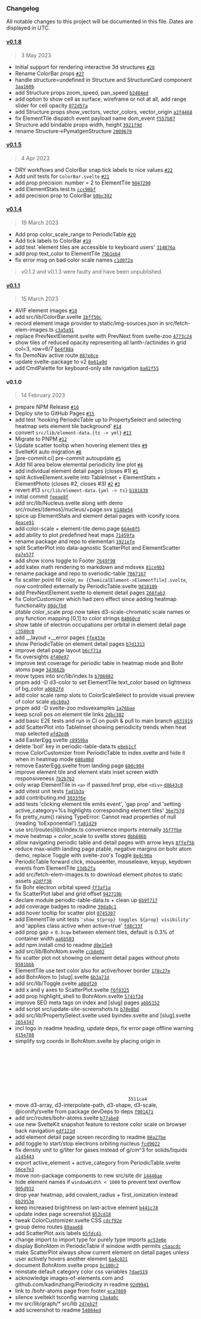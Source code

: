 ### Changelog

All notable changes to this project will be documented in this file. Dates are displayed in UTC.

<!-- auto-changelog-above -->

#### [v0.1.8](https://github.com/janosh/elementari/compare/v0.1.6...v0.1.8)

> 3 May 2023

- Initial support for rendering interactive 3d structures [`#28`](https://github.com/janosh/elementari/pull/28)
- Rename ColorBar props [`#27`](https://github.com/janosh/elementari/pull/27)
- handle structure=undefined in Structure and StructureCard component [`3aa160b`](https://github.com/janosh/elementari/commit/3aa160b84371a72413bf5d8484c787c362d428dc)
- add Structure props zoom_speed, pan_speed [`b2484ed`](https://github.com/janosh/elementari/commit/b2484eda368714f7a5ffb84d3e54002db423bdc1)
- add option to show cell as surface, wireframe or not at all, add range slider for cell opacity [`072d57a`](https://github.com/janosh/elementari/commit/072d57ab91b495eb8b68d1f1b04efa3468284dc8)
- add Structure props show_vectors, vector_colors, vector_origin [`a3f4468`](https://github.com/janosh/elementari/commit/a3f44687fe44b5fa518d6d37a2d1dc2e9eb2468a)
- fix ElementTile dispatch event payload name dom_event [`f557b07`](https://github.com/janosh/elementari/commit/f557b07c8c383908d49adc63c005c5cb469e35ec)
- Structure add bindable props width, height [`3921f9d`](https://github.com/janosh/elementari/commit/3921f9d067a9e1a840b6dcbca53c27d67b4c7434)
- rename Structure-&gt;PymatgenStructure [`2009670`](https://github.com/janosh/elementari/commit/20096707f131d46a25a30f662c852f9a942479b3)

#### [v0.1.5](https://github.com/janosh/elementari/compare/v0.1.4...v0.1.5)

> 4 Apr 2023

- DRY workflows and ColorBar snap tick labels to nice values [`#22`](https://github.com/janosh/elementari/pull/22)
- Add unit tests for `ColorBar.svelte` [`#21`](https://github.com/janosh/elementari/pull/21)
- add prop precision: number = 2 to ElementTile [`9847290`](https://github.com/janosh/elementari/commit/9847290ac1344efd30a8a987bf8934e77b7c02a8)
- add ElementStats.test.ts [`ccc98bf`](https://github.com/janosh/elementari/commit/ccc98bf5d54b80946c429f704c076857b3fff477)
- add precision prop to ColorBar [`b9bc392`](https://github.com/janosh/elementari/commit/b9bc39247dbb4522704e0f9a000a709a59f141a5)

#### [v0.1.4](https://github.com/janosh/elementari/compare/v0.1.1...v0.1.4)

> 19 March 2023

- Add prop color_scale_range to PeriodicTable [`#20`](https://github.com/janosh/elementari/pull/20)
- Add tick labels to ColorBar [`#19`](https://github.com/janosh/elementari/pull/19)
- add test 'element tiles are accessible to keyboard users' [`314876a`](https://github.com/janosh/elementari/commit/314876a3dfe3c4ccc3a245c88607169b7a18c7dd)
- add prop text_color to ElementTile [`79b1eb4`](https://github.com/janosh/elementari/commit/79b1eb4e1e856336b891d31950fda3b4ac66e528)
- fix error msg on bad color scale names [`c1d0f2a`](https://github.com/janosh/elementari/commit/c1d0f2ac61878d35e7a16754632dc279348f68e7)

> v0.1.2 and v0.1.3 were faulty and have been unpublished.

#### [v0.1.1](https://github.com/janosh/elementari/compare/v0.1.0...v0.1.1)

> 15 March 2023

- AVIF element images [`#18`](https://github.com/janosh/elementari/pull/18)
- add src/lib/ColorBar.svelte [`1bff50c`](https://github.com/janosh/elementari/commit/1bff50c440466be02d7e47581c1b3e3ad817cb16)
- record element image provider to static/img-sources.json in src/fetch-elem-images.ts [`c3a5a91`](https://github.com/janosh/elementari/commit/c3a5a91aa35144400ef127d01bbb2a2e87669a7c)
- replace PrevNextElement.svelte with PrevNext from svelte-zoo [`4773c24`](https://github.com/janosh/elementari/commit/4773c2465c18b00fca9be1d2a608a0faf80d6147)
- show tiles of reduced opacity representing all lanth-/actinides in grid col=3, row=6/7 [`be4f88a`](https://github.com/janosh/elementari/commit/be4f88a5932c1f4eb8de25adb2d4918bd52ad78d)
- fix DemoNav active route [`887e8ce`](https://github.com/janosh/elementari/commit/887e8ce4a81e43566d42303f38b933d86e4f968d)
- update svelte-package to v2 [`0e61a9d`](https://github.com/janosh/elementari/commit/0e61a9dce4332adb215df2b191b101f1b6f74135)
- add CmdPalette for keyboard-only site navigation [`8a82f55`](https://github.com/janosh/elementari/commit/8a82f55a6b05d31d831e0c3c5c49a6d7d7eb4d8c)

#### v0.1.0

> 14 February 2023

- prepare NPM Release [`#16`](https://github.com/janosh/elementari/pull/16)
- Deploy site to GitHub Pages [`#15`](https://github.com/janosh/elementari/pull/15)
- add test 'hooking PeriodicTable up to PropertySelect and selecting heatmap sets element tile background' [`#14`](https://github.com/janosh/elementari/pull/14)
- convert `src/lib/element-data.{ts -> yml}` [`#13`](https://github.com/janosh/elementari/pull/13)
- Migrate to PNPM [`#12`](https://github.com/janosh/elementari/pull/12)
- Update scatter tooltip when hovering element tiles [`#9`](https://github.com/janosh/elementari/pull/9)
- SvelteKit auto migration [`#8`](https://github.com/janosh/elementari/pull/8)
- [pre-commit.ci] pre-commit autoupdate [`#5`](https://github.com/janosh/elementari/pull/5)
- Add fill area below elemental periodicity line plot [`#4`](https://github.com/janosh/elementari/pull/4)
- add individual element detail pages (closes #1) [`#1`](https://github.com/janosh/elementari/issues/1)
- split ActiveElement.svelte into TableInset + ElementStats + ElementPhoto (closes #2, closes #3) [`#2`](https://github.com/janosh/elementari/issues/2) [`#3`](https://github.com/janosh/elementari/issues/3)
- revert #13 `src/lib/element-data.{yml -> ts}` [`b181839`](https://github.com/janosh/elementari/commit/b1818397184d72e8ee229165fba38a2cebc0ee59)
- initial commit [`feeae8f`](https://github.com/janosh/elementari/commit/feeae8f84678316b408a1bf4f3bfc269901a73b9)
- add src/lib/Nucleus.svelte along with demo src/routes/(demos)/nucleus/+page.svx [`b148e54`](https://github.com/janosh/elementari/commit/b148e54609da3e744da8f6a70c45783f85039fc5)
- spice up ElementStats and element detail pages with iconify icons [`4eace91`](https://github.com/janosh/elementari/commit/4eace919af8b49ec44b261892a3df5cc6cf3db2b)
- add color-scale + element-tile demo page [`664e8f5`](https://github.com/janosh/elementari/commit/664e8f5a89a353fa4c72fd8b16d9e091a63cbd56)
- add ability to plot predefined heat maps [`71459fa`](https://github.com/janosh/elementari/commit/71459fab6283acda6d11a552896d252aa4683fb0)
- rename package and repo to elementari [`1921efe`](https://github.com/janosh/elementari/commit/1921efe5f02c5eadcf0e62cecafd657f0b0b99b4)
- split ScatterPlot into data-agnostic ScatterPlot and ElementScatter [`ea7e57f`](https://github.com/janosh/elementari/commit/ea7e57f4af01da8db88384b196210fb7faedd358)
- add show icons toggle to Footer [`7649f90`](https://github.com/janosh/elementari/commit/7649f9074e41b2906224ddeb14015f59961d535a)
- add katex math rendering to markdown and mdsvex [`81ce9b3`](https://github.com/janosh/elementari/commit/81ce9b3c3925f19eaa7337dd8e8af804cb0ad286)
- rename package and repo to sveriodic-table [`7867167`](https://github.com/janosh/elementari/commit/7867167760baa84416890c0329c48175ee13a038)
- fix scatter point fill color, `mv {ChemicalElement->ElementTile}.svelte`, now controlled externally by PeriodicTable.svelte [`9d10109`](https://github.com/janosh/elementari/commit/9d10109ffec04d2b4c5a58fb37c9920fda6712aa)
- add PrevNextElement.svelte to element detail pages [`266fab3`](https://github.com/janosh/elementari/commit/266fab336c5e4f9abc46d611647435ae6181c03f)
- fix ColorCustomizer which had zero effect since adding heatmap functionality [`80dcfb0`](https://github.com/janosh/elementari/commit/80dcfb0d52d9acbdbaf69ea6b23b5fd57d8891c5)
- ptable color_scale prop now takes d3-scale-chromatic scale names or any function mapping [0,1] to color strings [`84060cd`](https://github.com/janosh/elementari/commit/84060cded5c05f3dd4c7007c1d0b78c28c020c90)
- show table of electron occupations per orbital in element detail page [`c3580c0`](https://github.com/janosh/elementari/commit/c3580c00030bad268b7701e500278ab0dfb0dc45)
- add __layout +__error pages [`ffe433e`](https://github.com/janosh/elementari/commit/ffe433ec30acc29acffe194afbf9e3d86ec1ddd1)
- show PeriodicTable on element detail pages [`b7d1313`](https://github.com/janosh/elementari/commit/b7d1313a3233e4fe2989906a583e8a5c1a808b8b)
- improve detail page layout [`b6cf71a`](https://github.com/janosh/elementari/commit/b6cf71af4c0418955253ca23ca1bd89db49942c3)
- fix oversights [`4f40e97`](https://github.com/janosh/elementari/commit/4f40e9738a470c61847a33c503f12cd271e58001)
- improve test coverage for periodic table in heatmap mode and Bohr atoms page [`343662b`](https://github.com/janosh/elementari/commit/343662b7a8dfd40b7dfc59f34c2a623e2d7367ee)
- move types into src/lib/index.ts [`b706882`](https://github.com/janosh/elementari/commit/b7068822b8b305de551393e379bdfa49ca31cf6f)
- pnpm add -D d3-color to set ElementTile text_color based on lightness of bg_color [`a0b82fd`](https://github.com/janosh/elementari/commit/a0b82fdc4bef6e794d4697939bcb9391d7f4dcc5)
- add color scale ramp slots to ColorScaleSelect to provide visual preview of color scale [`ebcb0a3`](https://github.com/janosh/elementari/commit/ebcb0a32456dcfbff0686c0a948780adb4c8f382)
- pnpm add -D svelte-zoo mdsvexamples [`1a76bae`](https://github.com/janosh/elementari/commit/1a76bae0eb8cf074ec17246460e95bc6815b9de9)
- keep scroll pos on element tile links [`2dbc382`](https://github.com/janosh/elementari/commit/2dbc38207ad4b1acbdb6b7dbc54df045e160179b)
- add basic E2E tests and run in CI on push & pull to main branch [`e031919`](https://github.com/janosh/elementari/commit/e03191935775c4853091220624773942835edfc3)
- add ScatterPlot into TableInset showing periodicity trends when heat map selected [`efd2ed6`](https://github.com/janosh/elementari/commit/efd2ed6f1705c2ae92d7dbcf18ad0b9a560a52c9)
- add EasterEgg.svelte [`c8959ba`](https://github.com/janosh/elementari/commit/c8959badde4b777f83f01dbf941c5a3086a1c5b7)
- delete 'boil' key in periodic-table-data.ts [`e8eb1cf`](https://github.com/janosh/elementari/commit/e8eb1cf846beced5c86990afffcefa7c2047dc7a)
- move ColorCustomizer from PeriodicTable to index.svelte and hide it when in heatmap mode [`688a0bd`](https://github.com/janosh/elementari/commit/688a0bd3650d89f8f92b76488c1bbc80da64881d)
- remove EasterEgg.svelte from landing page [`686c904`](https://github.com/janosh/elementari/commit/686c904f8046a7ae28ce325e5dee78b78d94a8ad)
- improve element tile and element stats inset screen width responsiveness [`7b2b762`](https://github.com/janosh/elementari/commit/7b2b7628d132a27bf3fcd8a581c7156b6695f016)
- only wrap ElementTile in `<a>` if passed href prop, else `<div>` [`d8643c8`](https://github.com/janosh/elementari/commit/d8643c8133f27b058b0992c019d134e4b27f96b8)
- add vitest unit tests [`fad1b3a`](https://github.com/janosh/elementari/commit/fad1b3a90176bdb5ffd45168adc81f943fd2dbb8)
- add contributing.md [`3033f6e`](https://github.com/janosh/elementari/commit/3033f6e6b30856f66adaee689ea5f6f432ffa644)
- add tests 'clicking element tile emits event', 'gap prop' and 'setting active_category=%s highlights corresponding element tiles' [`36e757d`](https://github.com/janosh/elementari/commit/36e757d29ee47a3db015c8de433b148ba5a23ccc)
- fix pretty_num() raising TypeError: Cannot read properties of null (reading 'toExponential') [`fa81d29`](https://github.com/janosh/elementari/commit/fa81d2977296d1a9159b5873e1079cb8f5138b77)
- use src/(routes|lib)/index.ts convenience imports internally [`35f7fbe`](https://github.com/janosh/elementari/commit/35f7fbe8e1019d0813f2fcd5cbf5f364b9174bdb)
- move heatmap + color_scale to svelte stores [`0bb686b`](https://github.com/janosh/elementari/commit/0bb686b05399d63829ec27d57ff7b95b1f7ef790)
- allow navigating periodic table and detail pages with arrow keys [`8ffef5b`](https://github.com/janosh/elementari/commit/8ffef5b4e02578b18eaf4d4eb2999a2d40b93508)
- reduce max-width landing page ptable, negative margins on bohr atom demo, replace Toggle with svelte-zoo's Toggle [`8e4c90a`](https://github.com/janosh/elementari/commit/8e4c90a58e05ece552bb662662df0cf8f15cc63f)
- PeriodicTable forward click, mouseenter, mouseleave, keyup, keydown events from ElementTile [`13db2fa`](https://github.com/janosh/elementari/commit/13db2fa6cd32637e5a468496a07ea45de622f728)
- add src/fetch-elem-images.ts to download element photos to static assets [`a2dff38`](https://github.com/janosh/elementari/commit/a2dff384e2642f9c4d0916dbc9178b19ed508744)
- fix Bohr electron orbital speed [`ff3af1a`](https://github.com/janosh/elementari/commit/ff3af1af12ef9d6c67fb673cd048028ea424317e)
- fix ScatterPlot label and grid offset [`942719b`](https://github.com/janosh/elementari/commit/942719b2e7f3f896406e909f93cc57a4eca9cc3a)
- declare module periodic-table-data.ts + clean up [`6b9f717`](https://github.com/janosh/elementari/commit/6b9f7178246a9aee0c02c6abe634811eb95f6650)
- add coverage badges to readme [`39da8c1`](https://github.com/janosh/elementari/commit/39da8c16000676a6381989a7dffd295cf727f6a6)
- add hover tooltip for scatter plot [`0745307`](https://github.com/janosh/elementari/commit/07453070fdd77862279adeede2fead33fd3372bf)
- add ElementTile unit tests `'show_${prop} toggles ${prop} visibility'` and 'applies class active when active=true' [`fd8c33f`](https://github.com/janosh/elementari/commit/fd8c33f8edc21d007a17fae8c22bd6f37c245eb6)
- add prop gap = `0.3cqw` between element tiles, default is 0.3% of container width [`aa6b503`](https://github.com/janosh/elementari/commit/aa6b503cca26e22d1aa5cb5305866f3add2ecff7)
- add npm install cmd to readme [`d8e15e9`](https://github.com/janosh/elementari/commit/d8e15e9cb7f0e648c5342672eceb5d88723d18b0)
- add src/lib/BohrAtom.svelte [`ccb8e02`](https://github.com/janosh/elementari/commit/ccb8e020704884c30c813cb1ef05ba1ec81cf589)
- fix scatter plot not showing on element detail pages without photo [`9501bbb`](https://github.com/janosh/elementari/commit/9501bbbfe2f24541e4a8db3ab7192702653744d7)
- ElementTile use text color also for active/hover border [`178c27e`](https://github.com/janosh/elementari/commit/178c27e375a37f0979ce51c31f84b6a5b4ec8625)
- add BohrAtom to [slug].svelte [`6b3a71d`](https://github.com/janosh/elementari/commit/6b3a71d1ad675252f1df926618a4186d0d9b0fc2)
- add src/lib/Toggle.svelte [`a80df20`](https://github.com/janosh/elementari/commit/a80df20d7007fb66f5fe1b4e04e2cd2e9ee4264c)
- add x and y axes to ScatterPlot.svelte [`f6f8325`](https://github.com/janosh/elementari/commit/f6f8325d1d9f76861df0c53ea832a3833762284c)
- add prop highlight_shell to BohrAtom.svelte [`5741f34`](https://github.com/janosh/elementari/commit/5741f348c12339e613a91aa035d5ca961d75f141)
- improve SEO meta tags on index and [slug] pages [`abb5152`](https://github.com/janosh/elementari/commit/abb515269ef6e0da5b2e8d7962b14da711242551)
- add script src/update-site-screenshots.ts [`b70e8bd`](https://github.com/janosh/elementari/commit/b70e8bd1e8b3f5237e1186fe1ef13d0dc896b64b)
- add src/lib/PropertySelect.svelte used byindex.svelte and [slug].svelte [`2654347`](https://github.com/janosh/elementari/commit/2654347ebfe27ba9bac11e04dc8e3ad7c6371d53)
- incl logo in readme heading, update deps, fix error page offline warning [`415e788`](https://github.com/janosh/elementari/commit/415e788d62d2e770d961cedb6f8e2f82ae9c72e9)
- simplify svg coords in BohrAtom.svelte by placing origin in <svg> center [`3511ca4`](https://github.com/janosh/elementari/commit/3511ca445975f2f9654a4d02eba9c05cf1ca94f7)
- move d3-array, d3-interpolate-path, d3-shape, d3-scale, @iconify/svelte from package devDeps to deps [`f901471`](https://github.com/janosh/elementari/commit/f90147114cb46112222e2a8d89e22144e2081f90)
- add src/routes/bohr-atoms.svelte [`b77abe8`](https://github.com/janosh/elementari/commit/b77abe868e9c4fe62831c19380ffb5158b1a0f92)
- use new SvelteKit snapshot feature to restore color scale on browser back navigation [`edf121d`](https://github.com/janosh/elementari/commit/edf121debc2a02c455a46af134802e5ea96fa3d4)
- add element detail page screen recording to readme [`88a27be`](https://github.com/janosh/elementari/commit/88a27bebb8deda53ed75724622b1c3ab231a1c2b)
- add toggle to start/stop electrons orbiting nucleus [`fcd9022`](https://github.com/janosh/elementari/commit/fcd9022ceea8e8ed18a2a5633fd6a8fac41e2b87)
- fix density unit to g/liter for gases instead of g/cm^3 for solids/liquids [`a145443`](https://github.com/janosh/elementari/commit/a145443a69c3ab1e4c42902f440308f506df3ce3)
- export active_element + active_category from PeriodicTable.svelte [`56ce7e3`](https://github.com/janosh/elementari/commit/56ce7e38e6314dd1afab2422e0af137e30a618f4)
- move non-package components to new src/site dir [`14440ae`](https://github.com/janosh/elementari/commit/14440aea8d4d83cde00e6cc43d7cfe8e97c91f26)
- hide element names if `windowWidth < 1000` to prevent text overflow [`905d932`](https://github.com/janosh/elementari/commit/905d93221059708eb9e77b8cbbd4d8342c497140)
- drop year heatmap, add covalent_radius + first_ionization instead [`6b2953e`](https://github.com/janosh/elementari/commit/6b2953e049a340c830ef0a8e2b7a70595824f88c)
- keep increased brightness on last-active element [`b441c78`](https://github.com/janosh/elementari/commit/b441c78fef0f2015038b06716619a48af9fccda3)
- update index page screenshot [`853cd18`](https://github.com/janosh/elementari/commit/853cd181bc16fa61dc67062f265ed272cc3c2e86)
- tweak ColorCustomizer.svelte CSS [`cdcf92e`](https://github.com/janosh/elementari/commit/cdcf92e405a50417a416d18b534292a4bdd8dfa7)
- group demo routes [`89aae68`](https://github.com/janosh/elementari/commit/89aae68e0a0dd1ac31b34eaa01a0fe787be15685)
- add ScatterPlot axis labels [`65fdc41`](https://github.com/janosh/elementari/commit/65fdc41b36ee1aa0666a180f925fcd592451101f)
- change import to import type for purely type imports [`ac53e0e`](https://github.com/janosh/elementari/commit/ac53e0e1d172e69e506cb9de0a593ac9021b5d3f)
- display BohrAtom in PeriodicTable if window width permits [`c5aacdc`](https://github.com/janosh/elementari/commit/c5aacdc100e3aaf8e69eced79046ca5f400eefc0)
- make ScatterPlot always show current element on detail pages unless user actively hovers another element [`6a4c021`](https://github.com/janosh/elementari/commit/6a4c021e6c53a6a815d22a97b679680e3d17c8c1)
- document BohrAtom.svelte props [`bc100c2`](https://github.com/janosh/elementari/commit/bc100c221961f312641c1ba4f959b6aff3bff96c)
- reinstate default category color css variables [`7dae519`](https://github.com/janosh/elementari/commit/7dae519f6e4b155945699a40482564f755372840)
- acknowledge images-of-elements.com and github.com/kadinzhang/Periodicity in readme [`92d9941`](https://github.com/janosh/elementari/commit/92d9941b1d274bf9a827399532a32aa2d40071df)
- link to /bohr-atoms page from footer [`eca7889`](https://github.com/janosh/elementari/commit/eca7889d304203b39de0207bdcbf9a70efa5839a)
- silence sveltekit tsconfig warning [`c3a4a0c`](https://github.com/janosh/elementari/commit/c3a4a0c5e8072c896dfa0f576a8ee3ed400a55b5)
- mv src/lib/graph/* src/lib [`2d7eb2f`](https://github.com/janosh/elementari/commit/2d7eb2f64e13034b3dfca3e504259be37871028d)
- add screenshot to readme [`54084ed`](https://github.com/janosh/elementari/commit/54084ed70ddb1de81a1800dbd02f30af4a30ea2f)
